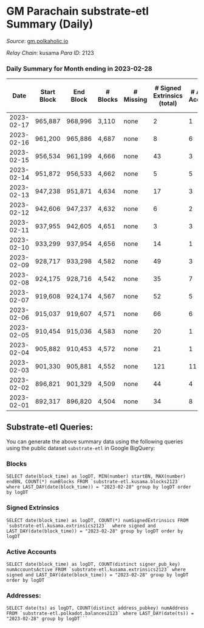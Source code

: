 # GM Parachain substrate-etl Summary (Daily)

_Source_: [gm.polkaholic.io](https://gm.polkaholic.io)

*Relay Chain*: kusama
*Para ID*: 2123



### Daily Summary for Month ending in 2023-02-28


| Date | Start Block | End Block | # Blocks | # Missing | # Signed Extrinsics (total) | # Active Accounts | # Addresses with Balances | # Events | # Transfers | # XCM Transfers In | # XCM Transfers Out |
| ---- | ----------- | --------- | -------- | --------- | --------------------------- | ----------------- | ------------------------- | -------- | ----------- | ------------------ | ------------------- |
| 2023-02-17 | 965,887 | 968,996 | 3,110 | none  | 2 | 1 |  | 389 |   |   |   |
| 2023-02-16 | 961,200 | 965,886 | 4,687 | none  | 8 | 6 | 9,104 | 9,708 | 199  |   |   |
| 2023-02-15 | 956,534 | 961,199 | 4,666 | none  | 43 | 3 | 9,103 | 10,280 | 513  |   |   |
| 2023-02-14 | 951,872 | 956,533 | 4,662 | none  | 5 | 5 | 9,102 | 9,568 | 166  |   |   |
| 2023-02-13 | 947,238 | 951,871 | 4,634 | none  | 17 | 3 | 9,102 | 9,625 | 212  |   |   |
| 2023-02-12 | 942,606 | 947,237 | 4,632 | none  | 6 | 2 | 9,102 | 9,402 | 78  |   |   |
| 2023-02-11 | 937,955 | 942,605 | 4,651 | none  | 3 | 3 | 9,102 | 9,422 | 90  |   |   |
| 2023-02-10 | 933,299 | 937,954 | 4,656 | none  | 14 | 1 | 9,102 | 9,603 | 170  |   |   |
| 2023-02-09 | 928,717 | 933,298 | 4,582 | none  | 49 | 3 | 9,102 | 10,100 | 490  |   |   |
| 2023-02-08 | 924,175 | 928,716 | 4,542 | none  | 35 | 7 | 9,102 | 10,258 | 703  |   |   |
| 2023-02-07 | 919,608 | 924,174 | 4,567 | none  | 52 | 5 | 9,101 | 10,346 | 565  |   |   |
| 2023-02-06 | 915,037 | 919,607 | 4,571 | none  | 66 | 6 | 9,101 | 10,875 | 1,007  |   |   |
| 2023-02-05 | 910,454 | 915,036 | 4,583 | none  | 20 | 1 | 9,101 | 9,600 | 249  |   |   |
| 2023-02-04 | 905,882 | 910,453 | 4,572 | none  | 21 | 1 | 9,101 | 9,698 | 360  |   |   |
| 2023-02-03 | 901,330 | 905,881 | 4,552 | none  | 121 | 11 | 9,101 | 11,403 | 1,063  |   |   |
| 2023-02-02 | 896,821 | 901,329 | 4,509 | none  | 44 | 4 | 9,101 | 10,267 | 734  |   |   |
| 2023-02-01 | 892,317 | 896,820 | 4,504 | none  | 34 | 8 | 9,101 | 10,061 | 599  |   |   |

## Substrate-etl Queries:
You can generate the above summary data using the following queries using the public dataset `substrate-etl` in Google BigQuery:


### Blocks
```
SELECT date(block_time) as logDT, MIN(number) startBN, MAX(number) endBN, COUNT(*) numBlocks FROM `substrate-etl.kusama.blocks2123`  where LAST_DAY(date(block_time)) = "2023-02-28" group by logDT order by logDT
```


### Signed Extrinsics
```
SELECT date(block_time) as logDT, COUNT(*) numSignedExtrinsics FROM `substrate-etl.kusama.extrinsics2123`  where signed and LAST_DAY(date(block_time)) = "2023-02-28" group by logDT order by logDT
```


### Active Accounts
```
SELECT date(block_time) as logDT, COUNT(distinct signer_pub_key) numAccountsActive FROM `substrate-etl.kusama.extrinsics2123` where signed and LAST_DAY(date(block_time)) = "2023-02-28" group by logDT order by logDT
```


### Addresses:
```
SELECT date(ts) as logDT, COUNT(distinct address_pubkey) numAddress FROM `substrate-etl.polkadot.balances2123` where LAST_DAY(date(ts)) = "2023-02-28" group by logDT```

